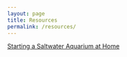 ```yaml
---
layout: page
title: Resources
permalink: /resources/
---
```




[Starting a Saltwater Aquarium at Home](/resources/starting-saltwater-aquarium-at-home "Starting a Saltwater Aquarium at Home")